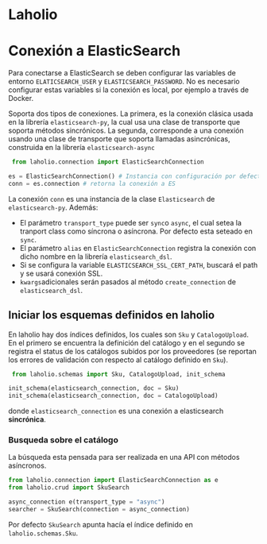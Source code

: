 # Laholio


# Conexión a ElasticSearch
Para conectarse a ElasticSearch se deben configurar las variables de entorno `ELATICSEARCH_USER` y `ELASTICSEARCH_PASSWORD`. No es necesario configurar estas variables si la conexión es local, por ejemplo a través de Docker. 

Soporta dos tipos de conexiones. La primera, es la conexión clásica usada en la librería `elasticsearch-py`, la cual usa una clase de transporte que soporta métodos sincrónicos. La segunda, corresponde a una conexión usando una clase de transporte que soporta llamadas asincrónicas, construida en la librería `elasticsearch-async`

```python
 from laholio.connection import ElasticSearchConnection

es = ElasticSearchConnection() # Instancia con configuración por defecto
conn = es.connection # retorna la conexión a ES
```
La conexión `conn` es una instancia de la clase `Elasticsearch` de `elasticsearch-py`. 
Además:
  - El parámetro `transport_type` puede ser `sync`o `async`, el cual setea la tranport class como síncrona o asíncrona. Por defecto esta seteado en `sync`.
  - El parámetro `alias` en `ElasticSearchConnection` registra la conexión con dicho nombre en la librería `elasticsearch_dsl`.
  - Si se configura la variable `ELASTICSEARCH_SSL_CERT_PATH`, buscará el path y se usará conexión SSL.
  - `kwargs`adicionales serán pasados al método `create_connection` de `elasticsearch_dsl`.

## Iniciar los esquemas definidos en laholio
En laholio hay dos índices definidos, los cuales son `Sku` y `CatalogoUpload`. En el primero se encuentra la definición del catálogo y en el segundo se registra el status de los catálogos subidos por los proveedores (se reportan los errores de validación con respecto al catálogo definido en  `Sku`).

```python
 from laholio.schemas import Sku, CatalogoUpload, init_schema

init_schema(elasticsearch_connection, doc = Sku)
init_schema(elasticsearch_connection, doc = CatalogoUpload)

```

donde `elasticsearch_connection` es una conexión a elasticsearch **sincrónica**.

### Busqueda sobre el catálogo

La búsqueda esta pensada para ser realizada en una API con métodos asíncronos.

```python
from laholio.connection import ElasticSearchConnection as e
from laholio.crud import SkuSearch

async_connection e(transport_type = "async")
searcher = SkuSearch(connection = async_connection)

```
Por defecto `SkuSearch` apunta hacía el índice definido en `laholio.schemas.Sku`. 